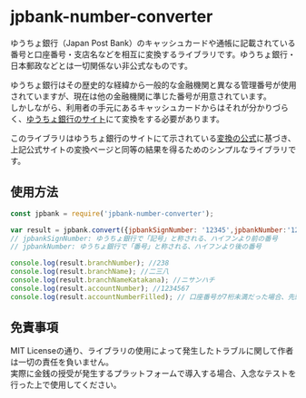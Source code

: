 # jpbank-number-converter

ゆうちょ銀行（Japan Post Bank）のキャッシュカードや通帳に記載されている番号と口座番号・支店名などを相互に変換するライブラリです。ゆうちょ銀行・日本郵政などとは一切関係ない非公式なものです。

ゆうちょ銀行はその歴史的な経緯から一般的な金融機関と異なる管理番号が使用されていますが、現在は他の金融機関に準じた番号が用意されています。  
しかしながら、利用者の手元にあるキャッシュカードからはそれが分かりづらく、[ゆうちょ銀行のサイト](https://www.jp-bank.japanpost.jp/kojin/sokin/furikomi/kouza/kj_sk_fm_kz_1.html)にて変換をする必要があります。  

このライブラリはゆうちょ銀行のサイトにて示されている[変換の公式](https://www.jp-bank.japanpost.jp/kojin/sokin/koza/kj_sk_kz_furikomi_ksk.html)に基づき、上記公式サイトの変換ページと同等の結果を得るためのシンプルなライブラリです。


## 使用方法

```js
const jpbank = require('jpbank-number-converter');
```


```js
var result = jpbank.convert({jpbankSignNumber: '12345',jpbankNumber:'12345671'});
// jpbankSignNumber: ゆうちょ銀行で「記号」と称される、ハイフンより前の番号
// jpbankNumber: ゆうちょ銀行で「番号」と称される、ハイフンより後の番号

console.log(result.branchNumber); //238
console.log(result.branchName); //二三八
console.log(result.branchNameKatakana); //ニサンハチ
console.log(result.accountNumber); //1234567
console.log(result.accountNumberFilled); // 口座番号が7桁未満だった場合、先頭から0で埋めたもの
```

## 免責事項
MIT Licenseの通り、ライブラリの使用によって発生したトラブルに関して作者は一切の責任を負いません。  
実際に金銭の授受が発生するプラットフォームで導入する場合、入念なテストを行った上で使用してください。